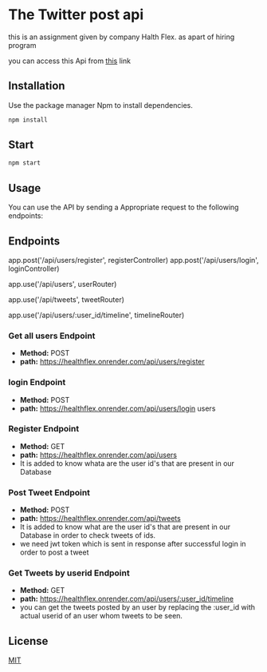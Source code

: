 # The Twitter post api

this is an assignment given by company Halth Flex.
as apart of hiring program

you can access this Api from [this](https://healthflex.onrender.com/) link

## Installation

Use the package manager Npm to install dependencies.

```bash
npm install
```

## Start
```bash
npm start
```

## Usage
You can use the API by sending a Appropriate request to the following endpoints:

## Endpoints

app.post('/api/users/register', registerController)
app.post('/api/users/login', loginController)

app.use('/api/users', userRouter)

app.use('/api/tweets', tweetRouter)

app.use('/api/users/:user_id/timeline', timelineRouter)

### Get all users Endpoint
*   **Method:** POST
*   **path:** https://healthflex.onrender.com/api/users/register
### login Endpoint
*   **Method:** POST
*   **path:** https://healthflex.onrender.com/api/users/login users 
### Register Endpoint
*   **Method:** GET
*   **path:** https://healthflex.onrender.com/api/users
*  It is added to know whata are the user id's that are present in our Database


### Post Tweet Endpoint
*   **Method:**  POST
*   **path:** https://healthflex.onrender.com/api/tweets
*    It is added to know what are the user id's that are present in our Database in order to check tweets of ids.
*  we need jwt token which is sent in response after successful login in order to post a tweet
  
  
### Get Tweets by userid Endpoint
*   **Method:** GET
*   **path:** https://healthflex.onrender.com/api/users/:user_id/timeline
*   you can get the tweets posted by an user by replacing the :user_id with actual userid of an user whom tweets to be seen.
  
    

## License

[MIT](https://choosealicense.com/licenses/mit/)